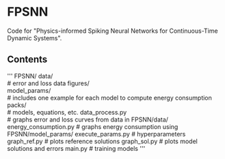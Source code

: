# FPSNN
Code for "Physics-informed Spiking Neural Networks for Continuous-Time Dynamic Systems".

## Contents
'''
FPSNN/
  data/                   
    # error and loss data
  figures/       
  model_params/           
    # includes one example for each model to compute energy consumption
  packs/                  
    # models, equations, etc.
  data_process.py   
    # graphs error and loss curves from data in FPSNN/data/
  energy_consumption.py
    # graphs energy consumption using FPSNN/model_params/
  execute_params.py
    # hyperparameters
  graph_ref.py
    # plots reference solutions
  graph_sol.py
    # plots model solutions and errors
  main.py
    # training models
'''
